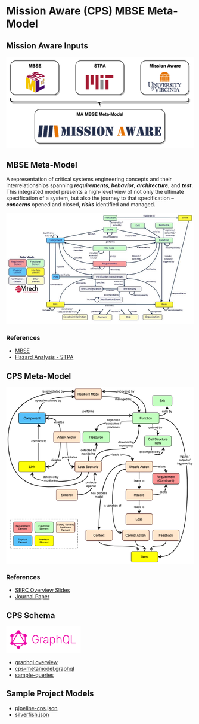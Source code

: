 # Mission Aware (CPS) MBSE Meta-Model

## Mission Aware Inputs
![MA-Systemigraph](/images/ma-context.png)
## MBSE Meta-Model
A representation of critical systems engineering concepts and their interrelationships spanning _**requirements**_, _**behavior**_, _**architecture**_, and _**test**_.  This integrated model presents a high-level view of not only the ultimate specification of a system, but also the journey to that specification – _**concerns**_ opened and closed, _**risks**_ identified and managed.

![MBSE](images/mbse.png)

### References
* [MBSE](http://www.vitechcorp.com/resources/white_papers/onemodel.pdf)
* [Hazard Analysis - STPA](http://psas.scripts.mit.edu/home/get_file.php?name=STPA_handbook.pdf)

## CPS Meta-Model
![MA Model](/images/ma-mbse.png)

### References
* [SERC Overview Slides](/presentation/MissionAwareOverview.pdf)
* [Journal Paper](https://github.com/coordinated-systems-lab/cps-metamodel)

## CPS Schema
<img src="images/graphql.png" width="200">

* [graphql overview](https://graphql.org/)
* [cps-metamodel.graphql](/schema/cps-metamodel.graphql)
* [sample-queries](https://gist.github.com/tsherburne/3d3fd799771016ff0535388e1145b56e)

## Sample Project Models

* [pipeline-cps.json](https://github.com/coordinated-systems-lab/pipeline-cps/blob/master/export/pipeline-cps.json)
* [silverfish.json](https://gitlab.com/tsherburne/silverfish-mbse/blob/master/mbse/silverfish.json)
